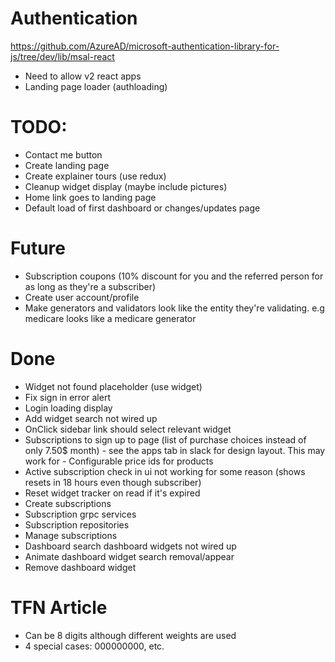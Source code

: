 # Authentication
https://github.com/AzureAD/microsoft-authentication-library-for-js/tree/dev/lib/msal-react

- Need to allow v2 react apps
- Landing page loader (authloading)

# TODO:
- Contact me button
- Create landing page
- Create explainer tours (use redux)
- Cleanup widget display (maybe include pictures)
- Home link goes to landing page
- Default load of first dashboard or changes/updates page

# Future
- Subscription coupons (10% discount for you and the referred person for as long as they're a subscriber)
- Create user account/profile
- Make generators and validators look like the entity they're validating. e.g medicare looks like a medicare generator

# Done
- Widget not found placeholder (use widget)
- Fix sign in error alert
- Login loading display
- Add widget search not wired up
- OnClick sidebar link should select relevant widget
- Subscriptions to sign up to page (list of purchase choices instead of only 7.50$ month) - see the apps tab in slack for design layout. This may work for - Configurable price ids for products
- Active subscription check in ui not working for some reason (shows resets in 18 hours even though subscriber)
- Reset widget tracker on read if it's expired
- Create subscriptions
- Subscription grpc services
- Subscription repositories
- Manage subscriptions
- Dashboard search dashboard widgets not wired up
- Animate dashboard widget search removal/appear
- Remove dashboard widget


# TFN Article
- Can be 8 digits although different weights are used
- 4 special cases: 000000000, etc.
